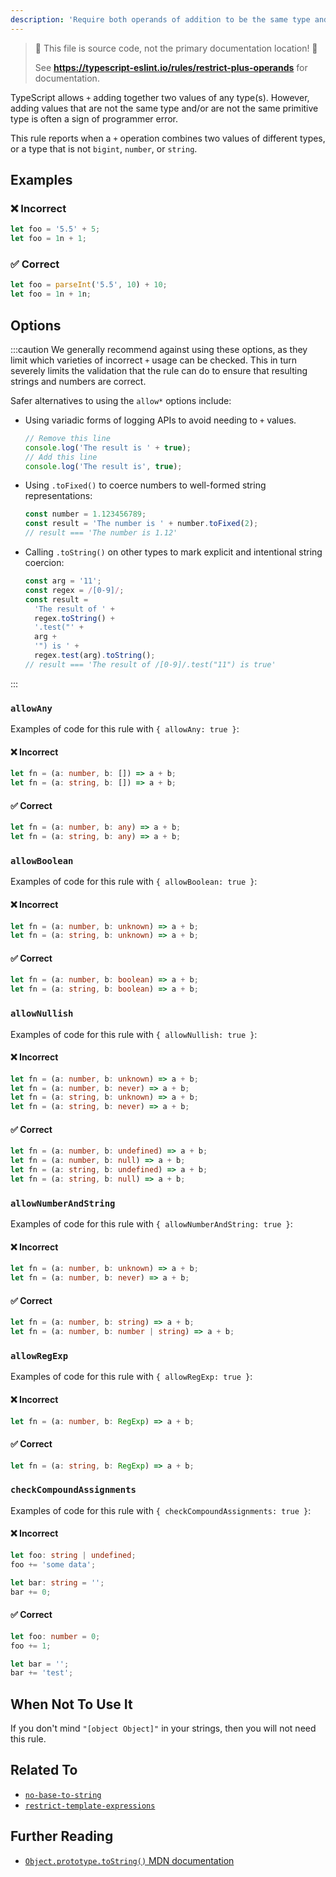 ```yaml
---
description: 'Require both operands of addition to be the same type and be `bigint`, `number`, or `string`.'
---
```


> 🛑 This file is source code, not the primary documentation location! 🛑
>
> See **https://typescript-eslint.io/rules/restrict-plus-operands** for documentation.

TypeScript allows `+` adding together two values of any type(s).
However, adding values that are not the same type and/or are not the same primitive type is often a sign of programmer error.

This rule reports when a `+` operation combines two values of different types, or a type that is not `bigint`, `number`, or `string`.

## Examples

<!--tabs-->

### ❌ Incorrect

```ts
let foo = '5.5' + 5;
let foo = 1n + 1;
```

### ✅ Correct

```ts
let foo = parseInt('5.5', 10) + 10;
let foo = 1n + 1n;
```

## Options

:::caution
We generally recommend against using these options, as they limit which varieties of incorrect `+` usage can be checked.
This in turn severely limits the validation that the rule can do to ensure that resulting strings and numbers are correct.

Safer alternatives to using the `allow*` options include:

- Using variadic forms of logging APIs to avoid needing to `+` values.
  ```ts
  // Remove this line
  console.log('The result is ' + true);
  // Add this line
  console.log('The result is', true);
  ```
- Using `.toFixed()` to coerce numbers to well-formed string representations:
  ```ts
  const number = 1.123456789;
  const result = 'The number is ' + number.toFixed(2);
  // result === 'The number is 1.12'
  ```
- Calling `.toString()` on other types to mark explicit and intentional string coercion:
  ```ts
  const arg = '11';
  const regex = /[0-9]/;
  const result =
    'The result of ' +
    regex.toString() +
    '.test("' +
    arg +
    '") is ' +
    regex.test(arg).toString();
  // result === 'The result of /[0-9]/.test("11") is true'
  ```

:::

### `allowAny`

Examples of code for this rule with `{ allowAny: true }`:

<!--tabs-->

#### ❌ Incorrect

```ts
let fn = (a: number, b: []) => a + b;
let fn = (a: string, b: []) => a + b;
```

#### ✅ Correct

```ts
let fn = (a: number, b: any) => a + b;
let fn = (a: string, b: any) => a + b;
```

### `allowBoolean`

Examples of code for this rule with `{ allowBoolean: true }`:

<!--tabs-->

#### ❌ Incorrect

```ts
let fn = (a: number, b: unknown) => a + b;
let fn = (a: string, b: unknown) => a + b;
```

#### ✅ Correct

```ts
let fn = (a: number, b: boolean) => a + b;
let fn = (a: string, b: boolean) => a + b;
```

### `allowNullish`

Examples of code for this rule with `{ allowNullish: true }`:

<!--tabs-->

#### ❌ Incorrect

```ts
let fn = (a: number, b: unknown) => a + b;
let fn = (a: number, b: never) => a + b;
let fn = (a: string, b: unknown) => a + b;
let fn = (a: string, b: never) => a + b;
```

#### ✅ Correct

```ts
let fn = (a: number, b: undefined) => a + b;
let fn = (a: number, b: null) => a + b;
let fn = (a: string, b: undefined) => a + b;
let fn = (a: string, b: null) => a + b;
```

### `allowNumberAndString`

Examples of code for this rule with `{ allowNumberAndString: true }`:

<!--tabs-->

#### ❌ Incorrect

```ts
let fn = (a: number, b: unknown) => a + b;
let fn = (a: number, b: never) => a + b;
```

#### ✅ Correct

```ts
let fn = (a: number, b: string) => a + b;
let fn = (a: number, b: number | string) => a + b;
```

### `allowRegExp`

Examples of code for this rule with `{ allowRegExp: true }`:

<!--tabs-->

#### ❌ Incorrect

```ts
let fn = (a: number, b: RegExp) => a + b;
```

#### ✅ Correct

```ts
let fn = (a: string, b: RegExp) => a + b;
```

### `checkCompoundAssignments`

Examples of code for this rule with `{ checkCompoundAssignments: true }`:

<!--tabs-->

#### ❌ Incorrect

```ts
let foo: string | undefined;
foo += 'some data';

let bar: string = '';
bar += 0;
```

#### ✅ Correct

```ts
let foo: number = 0;
foo += 1;

let bar = '';
bar += 'test';
```

## When Not To Use It

If you don't mind `"[object Object]"` in your strings, then you will not need this rule.

## Related To

- [`no-base-to-string`](._no-base-to-string.md)
- [`restrict-template-expressions`](._restrict-template-expressions.md)

## Further Reading

- [`Object.prototype.toString()` MDN documentation](https://developer.mozilla.org/en-US/docs/Web/JavaScript/Reference/Global_Objects/Object/toString)
